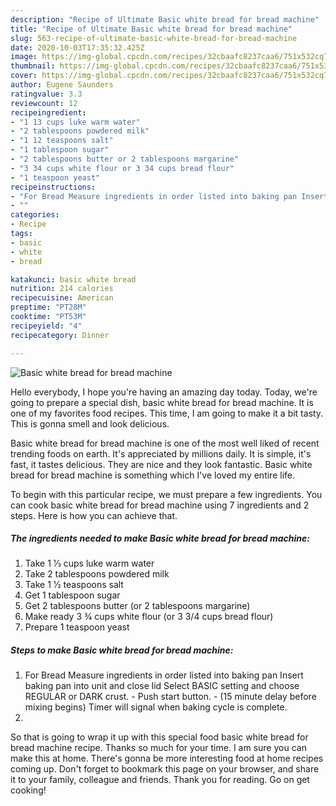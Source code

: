 ```yaml
---
description: "Recipe of Ultimate Basic white bread for bread machine"
title: "Recipe of Ultimate Basic white bread for bread machine"
slug: 563-recipe-of-ultimate-basic-white-bread-for-bread-machine
date: 2020-10-03T17:35:32.425Z
image: https://img-global.cpcdn.com/recipes/32cbaafc8237caa6/751x532cq70/basic-white-bread-for-bread-machine-recipe-main-photo.jpg
thumbnail: https://img-global.cpcdn.com/recipes/32cbaafc8237caa6/751x532cq70/basic-white-bread-for-bread-machine-recipe-main-photo.jpg
cover: https://img-global.cpcdn.com/recipes/32cbaafc8237caa6/751x532cq70/basic-white-bread-for-bread-machine-recipe-main-photo.jpg
author: Eugene Saunders
ratingvalue: 3.3
reviewcount: 12
recipeingredient:
- "1 13 cups luke warm water"
- "2 tablespoons powdered milk"
- "1 12 teaspoons salt"
- "1 tablespoon sugar"
- "2 tablespoons butter or 2 tablespoons margarine"
- "3 34 cups white flour or 3 34 cups bread flour"
- "1 teaspoon yeast"
recipeinstructions:
- "For Bread Measure ingredients in order listed into baking pan Insert baking pan into unit and close lid Select BASIC setting and choose REGULAR or DARK crust. Push start button. (15 minute delay before mixing begins) Timer will signal when baking cycle is complete."
- ""
categories:
- Recipe
tags:
- basic
- white
- bread

katakunci: basic white bread 
nutrition: 214 calories
recipecuisine: American
preptime: "PT28M"
cooktime: "PT53M"
recipeyield: "4"
recipecategory: Dinner

---
```



![Basic white bread for bread machine](https://img-global.cpcdn.com/recipes/32cbaafc8237caa6/751x532cq70/basic-white-bread-for-bread-machine-recipe-main-photo.jpg)

Hello everybody, I hope you're having an amazing day today. Today, we're going to prepare a special dish, basic white bread for bread machine. It is one of my favorites food recipes. This time, I am going to make it a bit tasty. This is gonna smell and look delicious.



Basic white bread for bread machine is one of the most well liked of recent trending foods on earth. It's appreciated by millions daily. It is simple, it's fast, it tastes delicious. They are nice and they look fantastic. Basic white bread for bread machine is something which I've loved my entire life.


To begin with this particular recipe, we must prepare a few ingredients. You can cook basic white bread for bread machine using 7 ingredients and 2 steps. Here is how you can achieve that.

<!--inarticleads1-->

##### The ingredients needed to make Basic white bread for bread machine:

1. Take 1 1⁄3 cups luke warm water
1. Take 2 tablespoons powdered milk
1. Take 1 1⁄2 teaspoons salt
1. Get 1 tablespoon sugar
1. Get 2 tablespoons butter (or 2 tablespoons margarine)
1. Make ready 3 3⁄4 cups white flour (or 3 3/4 cups bread flour)
1. Prepare 1 teaspoon yeast




<!--inarticleads2-->

##### Steps to make Basic white bread for bread machine:

1. For Bread Measure ingredients in order listed into baking pan Insert baking pan into unit and close lid Select BASIC setting and choose REGULAR or DARK crust. - Push start button. - (15 minute delay before mixing begins) Timer will signal when baking cycle is complete.
1. 




So that is going to wrap it up with this special food basic white bread for bread machine recipe. Thanks so much for your time. I am sure you can make this at home. There's gonna be more interesting food at home recipes coming up. Don't forget to bookmark this page on your browser, and share it to your family, colleague and friends. Thank you for reading. Go on get cooking!
